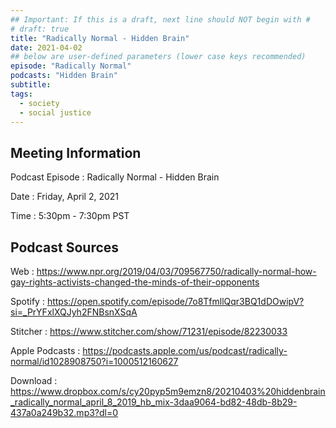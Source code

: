 ```yaml
---
## Important: If this is a draft, next line should NOT begin with #
# draft: true
title: "Radically Normal - Hidden Brain"
date: 2021-04-02
## below are user-defined parameters (lower case keys recommended)
episode: "Radically Normal"
podcasts: "Hidden Brain"
subtitle:
tags:
  - society
  - social justice
---
```


## Meeting Information

Podcast Episode
:   Radically Normal - Hidden Brain

Date
:   Friday, April 2, 2021

Time
:   5:30pm - 7:30pm PST

## Podcast Sources

Web
:   https://www.npr.org/2019/04/03/709567750/radically-normal-how-gay-rights-activists-changed-the-minds-of-their-opponents

Spotify
:   https://open.spotify.com/episode/7o8TfmllQqr3BQ1dDOwipV?si=_PrYFxlXQJyh2FNBsnXSqA

Stitcher
:   https://www.stitcher.com/show/71231/episode/82230033

Apple Podcasts
:   https://podcasts.apple.com/us/podcast/radically-normal/id1028908750?i=1000512160627

Download
:   https://www.dropbox.com/s/cy20pyp5m9emzn8/20210403%20hiddenbrain_radically_normal_april_8_2019_hb_mix-3daa9064-bd82-48db-8b29-437a0a249b32.mp3?dl=0

